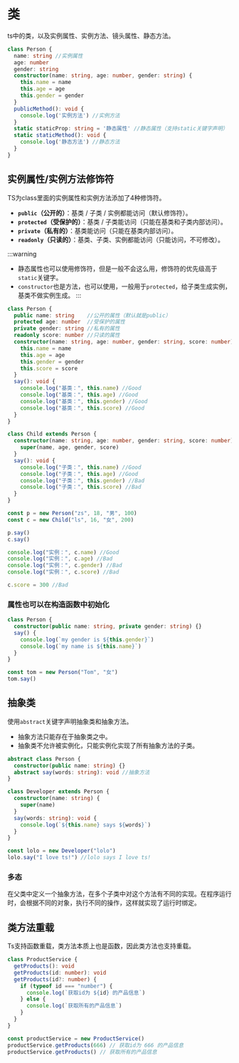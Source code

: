 # 类

ts中的类，以及实例属性、实例方法、镜头属性、静态方法。
```ts
class Person {
  name: string //实例属性
  age: number
  gender: string
  constructor(name: string, age: number, gender: string) {
    this.name = name
    this.age = age
    this.gender = gender
  }
  publicMethod(): void {
    console.log('实例方法') //实例方法
  }
  static staticProp: string = '静态属性' //静态属性（支持static关键字声明）
  static staticMethod(): void {
    console.log('静态方法') //静态方法
  }
}
```

## 实例属性/实例方法修饰符
TS为class里面的实例属性和实例方法添加了4种修饰符。
* **`public`（公开的）**：基类 / 子类 / 实例都能访问（默认修饰符）。
* **`protected`（受保护的）**：基类 / 子类能访问（只能在基类和子类内部访问）。
* **`private`（私有的）**：基类能访问（只能在基类内部访问）。
* **`readonly`（只读的）**：基类、子类、实例都能访问（只能访问，不可修改）。

:::warning
* 静态属性也可以使用修饰符，但是一般不会这么用，修饰符的优先级高于`static`关键字。
* `constructor`也是方法，也可以使用，一般用于`protected`，给子类生成实例，基类不做实例生成。
:::

```ts
class Person {
  public name: string    //公开的属性（默认就是public）
  protected age: number  //受保护的属性
  private gender: string //私有的属性
  readonly score: number //只读的属性
  constructor(name: string, age: number, gender: string, score: number) {
    this.name = name
    this.age = age
    this.gender = gender
    this.score = score
  }
  say(): void {
    console.log("基类：", this.name) //Good
    console.log("基类：", this.age) //Good
    console.log("基类：", this.gender) //Good
    console.log("基类：", this.score) //Good
  }
}

class Child extends Person {
  constructor(name: string, age: number, gender: string, score: number) {
    super(name, age, gender, score)
  }
  say(): void {
    console.log("子类：", this.name) //Good
    console.log("子类：", this.age) //Good
    console.log("子类：", this.gender) //Bad
    console.log("子类：", this.score) //Bad
  }
}

const p = new Person("zs", 18, "男", 100)
const c = new Child("ls", 16, "女", 200)

p.say()
c.say()

console.log("实例：", c.name) //Good
console.log("实例：", c.age) //Bad
console.log("实例：", c.gender) //Bad
console.log("实例：", c.score) //Bad

c.score = 300 //Bad
```
### 属性也可以在构造函数中初始化
```ts
class Person {
  constructor(public name: string, private gender: string) {}
  say() {
    console.log(`my gender is ${this.gender}`)
    console.log(`my name is ${this.name}`)
  }
}

const tom = new Person("Tom", "女")
tom.say()
```

## 抽象类
使用`abstract`关键字声明抽象类和抽象方法。
* 抽象方法只能存在于抽象类之中。
* 抽象类不允许被实例化，只能实例化实现了所有抽象方法的子类。
```ts
abstract class Person {
  constructor(public name: string) {}
  abstract say(words: string): void //抽象方法
}

class Developer extends Person {
  constructor(name: string) {
    super(name)
  }
  say(words: string): void {
    console.log(`${this.name} says ${words}`)
  }
}

const lolo = new Developer("lolo")
lolo.say("I love ts!") //lolo says I love ts!
```

### 多态
在父类中定义一个抽象方法，在多个子类中对这个方法有不同的实现。在程序运行时，会根据不同的对象，执行不同的操作，这样就实现了运行时绑定。

## 类方法重载
Ts支持函数重载，类方法本质上也是函数，因此类方法也支持重载。
```ts
class ProductService {
  getProducts(): void
  getProducts(id: number): void
  getProducts(id?: number) {
    if (typeof id === "number") {
      console.log(`获取id为 ${id} 的产品信息`)
    } else {
      console.log(`获取所有的产品信息`)
    }
  }
}

const productService = new ProductService()
productService.getProducts(666) // 获取id为 666 的产品信息
productService.getProducts() // 获取所有的产品信息
```